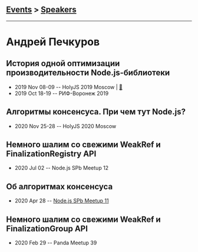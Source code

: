 ## [Events](../README.md) > [Speakers](../speakers.md)
---

# Андрей Печкуров

## История одной оптимизации производительности Node.js-библиотеки
- 2019 Nov 08-09 -- HolyJS 2019 Moscow  | [:notebook:](https://assets.ctfassets.net/nn534z2fqr9f/3TYh3SMlt1ZciMrUouYWA2/7fbffdd2a47096c584b717d8d4c9dca9/100590_191084787_Andrey_Pechkurov_Istoriya_odnoy_optimizatsii_proizvoditelnosti_Node.js-biblioteki.pdf)  
- 2019 Oct 18-19 -- РИФ-Воронеж 2019    
## Алгоритмы консенсуса. При чем тут Node.js?
- 2020 Nov 25-28 -- HolyJS 2020 Moscow    
## Немного шалим со свежими WeakRef и FinalizationRegistry  API
- 2020 Jul 02 -- Node.js SPb Meetup 12    
## Об алгоритмах консенсуса
- 2020 Apr 28 -- [Node.js SPb Meetup 11](https://www.youtube.com/watch?v=WQpnlpxYhaU)    
## Немного шалим со свежими WeakRef и FinalizationGroup API
- 2020 Feb 29 -- Panda Meetup 39    
